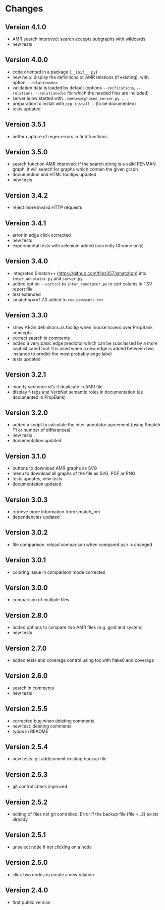 # Changes

## Version 4.1.0
* AMR search improved: search accepts subgraphs with wildcards
* new tests

## Version 4.0.0
* code oriented in a package (`__init__.py`)
* new help: display the definitions or AMR relations (if existing), with option `--relationsdoc`
* validation data is loaded by default (options `--reifications`, `--relations`, `--relationsdoc` for which the needed files are included)
* server is ow started with `./metamorphosed_server.py ...`
* preparation to install with `pip install .` (to be documented)
* tests updated

## Version 3.5.1
* better capture of regex errors in find functions

## Version 3.5.0
* search function AMR improved: if the search string is a valid PENMAN graph, it will search for graphs which contain the given graph
* documention and HTML tooltips updated
* new tests

## Version 3.4.2
* reject more invalid HTTP requests

## Version 3.4.1
* error in edge click corrected
* new tests
* experimental tests with selenium added (currently Chrome only)

## Version 3.4.0
* integrated Smatch++ (https://github.com/flipz357/smatchpp) into `inter_annotator.py` and `server.py`
* added option `--sortcol` to `inter_annotator.py` to sort colums in TSV report file
* test extended
* smatchpp==1.7.0 added to `requirements.txt`

## Version 3.3.0
* show ARGn definitions as tooltip when mouse hovers over PropBank concepts
* correct search in comments
* added a very basic edge predictor which can be subclassed by a more sophisticated tool. It is used when a new edge is added between two instance to predict the most probably edge label
* tests updated

## Version 3.2.1
* modify sentence id's if duplicate in AMR file
* display f-tags and VerbNet semantic roles in documentation (as documented in PropBank)

## Version 3.2.0
* added a script to calculate the inter-annotator agreement (using Smatch F1 or number of differences)
* new tests
* documentation updated

## Version 3.1.0
* buttons to download AMR graphs as SVG
* menu to download all graphs of the file as SVG, PDF or PNG
* tests updates, new tests
* documentation updated

## Version 3.0.3
* retrieve more information from smatch_pm
* dependencies updated

## Version 3.0.2
* file comparison: reload comparison when compared pair is changed

## Version 3.0.1
* coloring issue in comparison mode corrected

## Version 3.0.0
* comparison of multiple files

## Version 2.8.0
* added options to compare two AMR files (e.g. gold and system)
* new tests

## Version 2.7.0
* added tests and coverage control using tox with flake8 and coverage

## Version 2.6.0
* search in comments
* new tests

## Version 2.5.5
* corrected bug when deleting comments
* new test: deleting comments
* typos in README

## Version 2.5.4
* new tests: git add/commit existing backup file

## Version 2.5.3
* git control check improved

## Version 2.5.2
* editing of files not git controlled: Error if the backup file (file + .2) exists already

## Version 2.5.1
* unselect node if not clicking on a node

## Version 2.5.0
* click two nodes to create a new relation 

## Version 2.4.0
* first public version

